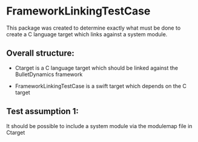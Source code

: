 # FrameworkLinkingTestCase

This package was created to determine exactly what must be done to create a C language target which links against a system module.

## Overall structure:

- Ctarget is a C language target which should be linked against the BulletDynamics framework

- FrameworkLinkingTestCase is a swift target which depends on the C target

## Test assumption 1:

It should be possible to include a system module via the modulemap file in Ctarget